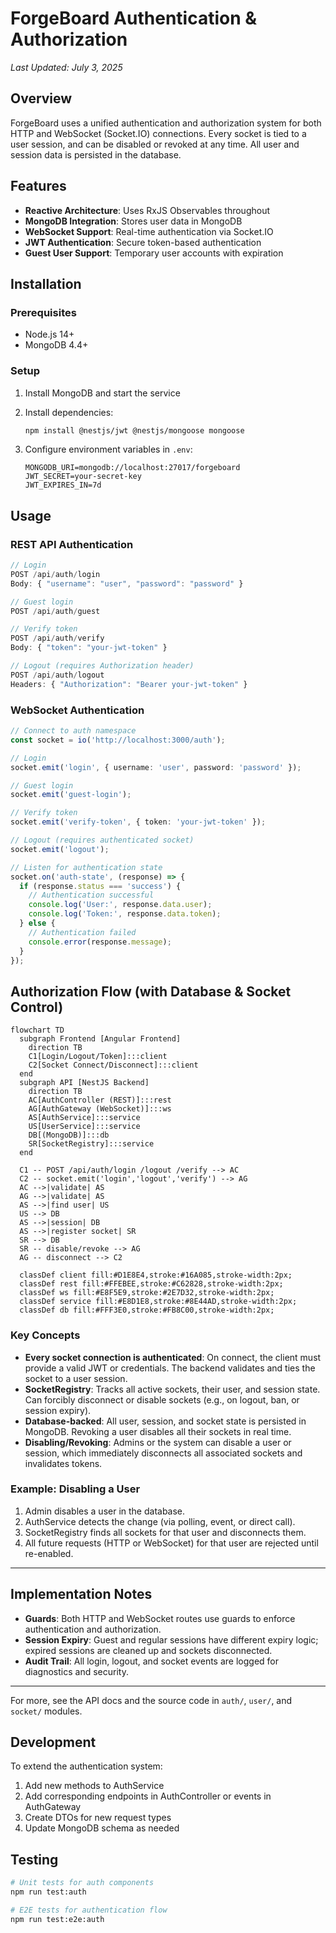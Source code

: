 # ForgeBoard Authentication & Authorization
*Last Updated: July 3, 2025*

## Overview

ForgeBoard uses a unified authentication and authorization system for both HTTP and WebSocket (Socket.IO) connections. Every socket is tied to a user session, and can be disabled or revoked at any time. All user and session data is persisted in the database.

## Features

- **Reactive Architecture**: Uses RxJS Observables throughout
- **MongoDB Integration**: Stores user data in MongoDB
- **WebSocket Support**: Real-time authentication via Socket.IO
- **JWT Authentication**: Secure token-based authentication
- **Guest User Support**: Temporary user accounts with expiration

## Installation

### Prerequisites

- Node.js 14+
- MongoDB 4.4+

### Setup

1. Install MongoDB and start the service
2. Install dependencies:
   ```bash
   npm install @nestjs/jwt @nestjs/mongoose mongoose
   ```

3. Configure environment variables in `.env`:
   ```
   MONGODB_URI=mongodb://localhost:27017/forgeboard
   JWT_SECRET=your-secret-key
   JWT_EXPIRES_IN=7d
   ```

## Usage

### REST API Authentication

```typescript
// Login
POST /api/auth/login
Body: { "username": "user", "password": "password" }

// Guest login
POST /api/auth/guest

// Verify token
POST /api/auth/verify
Body: { "token": "your-jwt-token" }

// Logout (requires Authorization header)
POST /api/auth/logout
Headers: { "Authorization": "Bearer your-jwt-token" }
```

### WebSocket Authentication

```typescript
// Connect to auth namespace
const socket = io('http://localhost:3000/auth');

// Login
socket.emit('login', { username: 'user', password: 'password' });

// Guest login
socket.emit('guest-login');

// Verify token
socket.emit('verify-token', { token: 'your-jwt-token' });

// Logout (requires authenticated socket)
socket.emit('logout');

// Listen for authentication state
socket.on('auth-state', (response) => {
  if (response.status === 'success') {
    // Authentication successful
    console.log('User:', response.data.user);
    console.log('Token:', response.data.token);
  } else {
    // Authentication failed
    console.error(response.message);
  }
});
```

## Authorization Flow (with Database & Socket Control)

```mermaid
flowchart TD
  subgraph Frontend [Angular Frontend]
    direction TB
    C1[Login/Logout/Token]:::client
    C2[Socket Connect/Disconnect]:::client
  end
  subgraph API [NestJS Backend]
    direction TB
    AC[AuthController (REST)]:::rest
    AG[AuthGateway (WebSocket)]:::ws
    AS[AuthService]:::service
    US[UserService]:::service
    DB[(MongoDB)]:::db
    SR[SocketRegistry]:::service
  end

  C1 -- POST /api/auth/login /logout /verify --> AC
  C2 -- socket.emit('login','logout','verify') --> AG
  AC -->|validate| AS
  AG -->|validate| AS
  AS -->|find user| US
  US --> DB
  AS -->|session| DB
  AS -->|register socket| SR
  SR --> DB
  SR -- disable/revoke --> AG
  AG -- disconnect --> C2

  classDef client fill:#D1E8E4,stroke:#16A085,stroke-width:2px;
  classDef rest fill:#FFEBEE,stroke:#C62828,stroke-width:2px;
  classDef ws fill:#E8F5E9,stroke:#2E7D32,stroke-width:2px;
  classDef service fill:#E8D1E8,stroke:#8E44AD,stroke-width:2px;
  classDef db fill:#FFF3E0,stroke:#FB8C00,stroke-width:2px;
```

### Key Concepts

- **Every socket connection is authenticated**: On connect, the client must provide a valid JWT or credentials. The backend validates and ties the socket to a user session.
- **SocketRegistry**: Tracks all active sockets, their user, and session state. Can forcibly disconnect or disable sockets (e.g., on logout, ban, or session expiry).
- **Database-backed**: All user, session, and socket state is persisted in MongoDB. Revoking a user disables all their sockets in real time.
- **Disabling/Revoking**: Admins or the system can disable a user or session, which immediately disconnects all associated sockets and invalidates tokens.

### Example: Disabling a User

1. Admin disables a user in the database.
2. AuthService detects the change (via polling, event, or direct call).
3. SocketRegistry finds all sockets for that user and disconnects them.
4. All future requests (HTTP or WebSocket) for that user are rejected until re-enabled.

---

## Implementation Notes

- **Guards**: Both HTTP and WebSocket routes use guards to enforce authentication and authorization.
- **Session Expiry**: Guest and regular sessions have different expiry logic; expired sessions are cleaned up and sockets disconnected.
- **Audit Trail**: All login, logout, and socket events are logged for diagnostics and security.

---

For more, see the API docs and the source code in `auth/`, `user/`, and `socket/` modules.

## Development

To extend the authentication system:

1. Add new methods to AuthService
2. Add corresponding endpoints in AuthController or events in AuthGateway
3. Create DTOs for new request types
4. Update MongoDB schema as needed

## Testing

```bash
# Unit tests for auth components
npm run test:auth

# E2E tests for authentication flow
npm run test:e2e:auth
```
